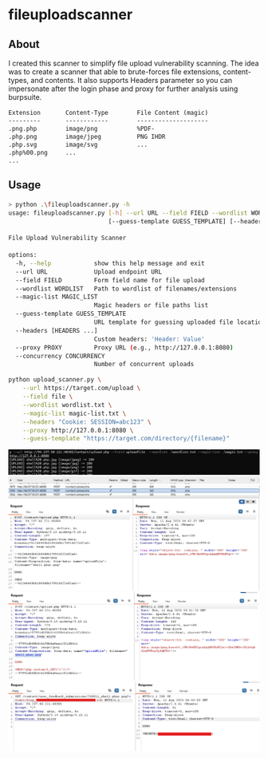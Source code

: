 # fileuploadscanner

## About

I created this scanner to simplify file upload vulnerability scanning. The idea was to create a scanner that able to brute-forces file extensions, content-types, and contents. It also supports Headers parameter so you can impersonate after the login phase and proxy for further analysis using burpsuite.

```
Extension		Content-Type		File Content (magic)
---------		------------		--------------------
.png.php 		image/png  			%PDF-
.php.png 		image/jpeg 			PNG IHDR
.php.svg 		image/svg 			...
.php%00.png 	...
...
```

## Usage

```bash
> python .\fileuploadscanner.py -h
usage: fileuploadscanner.py [-h] --url URL --field FIELD --wordlist WORDLIST --magic-list MAGIC_LIST
                            [--guess-template GUESS_TEMPLATE] [--headers [HEADERS ...]] [--proxy PROXY] [--concurrency CONCURRENCY]

File Upload Vulnerability Scanner

options:
  -h, --help            show this help message and exit
  --url URL             Upload endpoint URL
  --field FIELD         Form field name for file upload
  --wordlist WORDLIST   Path to wordlist of filenames/extensions
  --magic-list MAGIC_LIST
                        Magic headers or file paths list
  --guess-template GUESS_TEMPLATE
                        URL template for guessing uploaded file location (optional)
  --headers [HEADERS ...]
                        Custom headers: 'Header: Value'
  --proxy PROXY         Proxy URL (e.g., http://127.0.0.1:8080)
  --concurrency CONCURRENCY
                        Number of concurrent uploads
```

```bash
python upload_scanner.py \
    --url https://target.com/upload \
    --field file \
    --wordlist wordlist.txt \
    --magic-list magic-list.txt \
    --headers "Cookie: SESSION=abc123" \
    --proxy http://127.0.0.1:8080 \
    --guess-template "https://target.com/directory/{filename}"
```

![](img/img1.png)
![](img/img2.png)
![](img/img4.png)
![](img/img3.png)